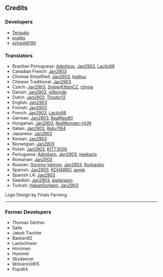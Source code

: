 ## Credits
### Developers
* [Tensuko](https://github.com/Tensuko)
* [pvaiko](https://github.com/pvaiko)
* [schwiti6190](https://github.com/schwiti6190)

### Translators
* Brazilian Portuguese: [Admilson](https://github.com/Admilson), [Jan2903](https://github.com/Jan2903), [Lactic68](https://github.com/Lactic68)
* Canadian French: [Jan2903](https://github.com/Jan2903)
* Chinese Simplified: [Jan2903](https://github.com/Jan2903), [kgdtuu](https://github.com/kgdtuu)
* Chinese Traditional: [Jan2903](https://github.com/Jan2903)
* Czech: [Jan2903](https://github.com/Jan2903), [SniperKittenCZ](https://github.com/SniperKittenCZ), [chroja](https://github.com/chroja)
* Danish: [Jan2903](https://github.com/Jan2903), [o0bonde](https://github.com/o0bonde)
* Dutch: [Jan2903](https://github.com/Jan2903), [Thodor12](https://github.com/Thodor12)
* English: [Jan2903](https://github.com/Jan2903)
* Finnish: [Jan2903](https://github.com/Jan2903)
* French: [Jan2903](https://github.com/Jan2903), [Lactic68](https://github.com/Lactic68)
* German: [Jan2903](https://github.com/Jan2903), [RealNeo80](https://github.com/RealNeo80)
* Hungarian: [Jan2903](https://github.com/Jan2903), [RedMonster-HUN](https://github.com/RedMonster-HUN)
* Italian: [Jan2903](https://github.com/Jan2903), [Roby1164](https://github.com/Roby1164)
* Japanese: [Jan2903](https://github.com/Jan2903)
* Korean: [Jan2903](https://github.com/Jan2903)
* Norwegian: [Jan2903](https://github.com/Jan2903)
* Polish: [Jan2903](https://github.com/Jan2903), [KITT3000](https://github.com/KITT3000)
* Portuguese: [Admilson](https://github.com/Admilson), [Jan2903](https://github.com/Jan2903), [neekavis](https://github.com/neekavis)
* Romanian: [Jan2903](https://github.com/Jan2903)
* Russian: [Gonimy-Vetrom](https://github.com/Gonimy-Vetrom), [Jan2903](https://github.com/Jan2903), [Kurbackiy](https://github.com/Kurbackiy)
* Spanish: [Jan2903](https://github.com/Jan2903), [KCHARRO](https://github.com/KCHARRO), [aorek](https://github.com/aorek)
* Spanish LA: [Jan2903](https://github.com/Jan2903)
* Swedish: [Jan2903](https://github.com/Jan2903), [piplarsson](https://github.com/piplarsson)
* Turkish: [HakanGorkem](https://github.com/HakanGorkem), [Jan2903](https://github.com/Jan2903)

Logo Design by Finals Farming

___

### Former Developers
* Thomas Gärtner
* Satis
* Jakob Tischler
* Bastian82
* Lautschreier
* Horoman
* Hummel
* Skydancer
* Wolverin0815
* Pops64
